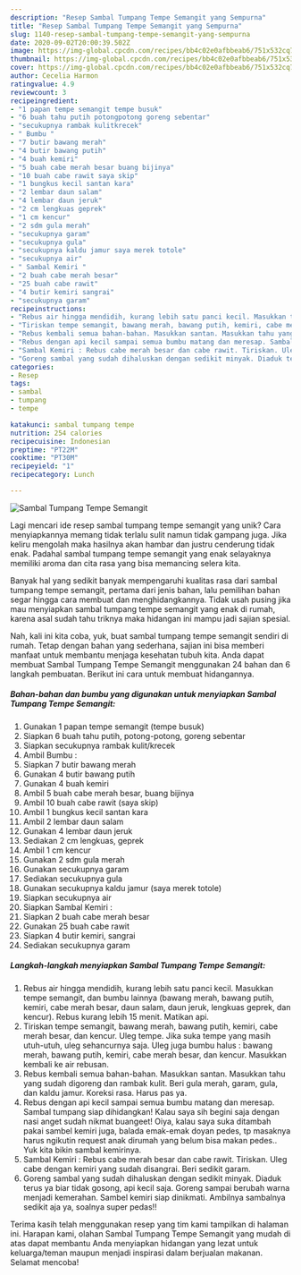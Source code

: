 ```yaml
---
description: "Resep Sambal Tumpang Tempe Semangit yang Sempurna"
title: "Resep Sambal Tumpang Tempe Semangit yang Sempurna"
slug: 1140-resep-sambal-tumpang-tempe-semangit-yang-sempurna
date: 2020-09-02T20:00:39.502Z
image: https://img-global.cpcdn.com/recipes/bb4c02e0afbbeab6/751x532cq70/sambal-tumpang-tempe-semangit-foto-resep-utama.jpg
thumbnail: https://img-global.cpcdn.com/recipes/bb4c02e0afbbeab6/751x532cq70/sambal-tumpang-tempe-semangit-foto-resep-utama.jpg
cover: https://img-global.cpcdn.com/recipes/bb4c02e0afbbeab6/751x532cq70/sambal-tumpang-tempe-semangit-foto-resep-utama.jpg
author: Cecelia Harmon
ratingvalue: 4.9
reviewcount: 3
recipeingredient:
- "1 papan tempe semangit tempe busuk"
- "6 buah tahu putih potongpotong goreng sebentar"
- "secukupnya rambak kulitkrecek"
- " Bumbu "
- "7 butir bawang merah"
- "4 butir bawang putih"
- "4 buah kemiri"
- "5 buah cabe merah besar buang bijinya"
- "10 buah cabe rawit saya skip"
- "1 bungkus kecil santan kara"
- "2 lembar daun salam"
- "4 lembar daun jeruk"
- "2 cm lengkuas geprek"
- "1 cm kencur"
- "2 sdm gula merah"
- "secukupnya garam"
- "secukupnya gula"
- "secukupnya kaldu jamur saya merek totole"
- "secukupnya air"
- " Sambal Kemiri "
- "2 buah cabe merah besar"
- "25 buah cabe rawit"
- "4 butir kemiri sangrai"
- "secukupnya garam"
recipeinstructions:
- "Rebus air hingga mendidih, kurang lebih satu panci kecil. Masukkan tempe semangit, dan bumbu lainnya (bawang merah, bawang putih, kemiri, cabe merah besar, daun salam, daun jeruk, lengkuas geprek, dan kencur). Rebus kurang lebih 15 menit. Matikan api."
- "Tiriskan tempe semangit, bawang merah, bawang putih, kemiri, cabe merah besar, dan kencur. Uleg tempe. Jika suka tempe yang masih utuh-utuh, uleg sehancurnya saja. Uleg juga bumbu halus : bawang merah, bawang putih, kemiri, cabe merah besar, dan kencur. Masukkan kembali ke air rebusan."
- "Rebus kembali semua bahan-bahan. Masukkan santan. Masukkan tahu yang sudah digoreng dan rambak kulit. Beri gula merah, garam, gula, dan kaldu jamur. Koreksi rasa. Harus pas ya."
- "Rebus dengan api kecil sampai semua bumbu matang dan meresap. Sambal tumpang siap dihidangkan! Kalau saya sih begini saja dengan nasi anget sudah nikmat buangeet! Oiya, kalau saya suka ditambah pakai sambel kemiri juga, balada emak-emak doyan pedes, tp masaknya harus ngikutin request anak dirumah yang belum bisa makan pedes.. Yuk kita bikin sambal kemirinya."
- "Sambal Kemiri : Rebus cabe merah besar dan cabe rawit. Tiriskan. Uleg cabe dengan kemiri yang sudah disangrai. Beri sedikit garam."
- "Goreng sambal yang sudah dihaluskan dengan sedikit minyak. Diaduk terus ya biar tidak gosong, api kecil saja. Goreng sampai berubah warna menjadi kemerahan. Sambel kemiri siap dinikmati. Ambilnya sambalnya sedikit aja ya, soalnya super pedas!!"
categories:
- Resep
tags:
- sambal
- tumpang
- tempe

katakunci: sambal tumpang tempe 
nutrition: 254 calories
recipecuisine: Indonesian
preptime: "PT22M"
cooktime: "PT30M"
recipeyield: "1"
recipecategory: Lunch

---
```



![Sambal Tumpang Tempe Semangit](https://img-global.cpcdn.com/recipes/bb4c02e0afbbeab6/751x532cq70/sambal-tumpang-tempe-semangit-foto-resep-utama.jpg)

Lagi mencari ide resep sambal tumpang tempe semangit yang unik? Cara menyiapkannya memang tidak terlalu sulit namun tidak gampang juga. Jika keliru mengolah maka hasilnya akan hambar dan justru cenderung tidak enak. Padahal sambal tumpang tempe semangit yang enak selayaknya memiliki aroma dan cita rasa yang bisa memancing selera kita.



Banyak hal yang sedikit banyak mempengaruhi kualitas rasa dari sambal tumpang tempe semangit, pertama dari jenis bahan, lalu pemilihan bahan segar hingga cara membuat dan menghidangkannya. Tidak usah pusing jika mau menyiapkan sambal tumpang tempe semangit yang enak di rumah, karena asal sudah tahu triknya maka hidangan ini mampu jadi sajian spesial.


Nah, kali ini kita coba, yuk, buat sambal tumpang tempe semangit sendiri di rumah. Tetap dengan bahan yang sederhana, sajian ini bisa memberi manfaat untuk membantu menjaga kesehatan tubuh kita. Anda dapat membuat Sambal Tumpang Tempe Semangit menggunakan 24 bahan dan 6 langkah pembuatan. Berikut ini cara untuk membuat hidangannya.

<!--inarticleads1-->

##### Bahan-bahan dan bumbu yang digunakan untuk menyiapkan Sambal Tumpang Tempe Semangit:

1. Gunakan 1 papan tempe semangit (tempe busuk)
1. Siapkan 6 buah tahu putih, potong-potong, goreng sebentar
1. Siapkan secukupnya rambak kulit/krecek
1. Ambil  Bumbu :
1. Siapkan 7 butir bawang merah
1. Gunakan 4 butir bawang putih
1. Gunakan 4 buah kemiri
1. Ambil 5 buah cabe merah besar, buang bijinya
1. Ambil 10 buah cabe rawit (saya skip)
1. Ambil 1 bungkus kecil santan kara
1. Ambil 2 lembar daun salam
1. Gunakan 4 lembar daun jeruk
1. Sediakan 2 cm lengkuas, geprek
1. Ambil 1 cm kencur
1. Gunakan 2 sdm gula merah
1. Gunakan secukupnya garam
1. Sediakan secukupnya gula
1. Gunakan secukupnya kaldu jamur (saya merek totole)
1. Siapkan secukupnya air
1. Siapkan  Sambal Kemiri :
1. Siapkan 2 buah cabe merah besar
1. Gunakan 25 buah cabe rawit
1. Siapkan 4 butir kemiri, sangrai
1. Sediakan secukupnya garam




<!--inarticleads2-->

##### Langkah-langkah menyiapkan Sambal Tumpang Tempe Semangit:

1. Rebus air hingga mendidih, kurang lebih satu panci kecil. Masukkan tempe semangit, dan bumbu lainnya (bawang merah, bawang putih, kemiri, cabe merah besar, daun salam, daun jeruk, lengkuas geprek, dan kencur). Rebus kurang lebih 15 menit. Matikan api.
1. Tiriskan tempe semangit, bawang merah, bawang putih, kemiri, cabe merah besar, dan kencur. Uleg tempe. Jika suka tempe yang masih utuh-utuh, uleg sehancurnya saja. Uleg juga bumbu halus : bawang merah, bawang putih, kemiri, cabe merah besar, dan kencur. Masukkan kembali ke air rebusan.
1. Rebus kembali semua bahan-bahan. Masukkan santan. Masukkan tahu yang sudah digoreng dan rambak kulit. Beri gula merah, garam, gula, dan kaldu jamur. Koreksi rasa. Harus pas ya.
1. Rebus dengan api kecil sampai semua bumbu matang dan meresap. Sambal tumpang siap dihidangkan! Kalau saya sih begini saja dengan nasi anget sudah nikmat buangeet! Oiya, kalau saya suka ditambah pakai sambel kemiri juga, balada emak-emak doyan pedes, tp masaknya harus ngikutin request anak dirumah yang belum bisa makan pedes.. Yuk kita bikin sambal kemirinya.
1. Sambal Kemiri : Rebus cabe merah besar dan cabe rawit. Tiriskan. Uleg cabe dengan kemiri yang sudah disangrai. Beri sedikit garam.
1. Goreng sambal yang sudah dihaluskan dengan sedikit minyak. Diaduk terus ya biar tidak gosong, api kecil saja. Goreng sampai berubah warna menjadi kemerahan. Sambel kemiri siap dinikmati. Ambilnya sambalnya sedikit aja ya, soalnya super pedas!!




Terima kasih telah menggunakan resep yang tim kami tampilkan di halaman ini. Harapan kami, olahan Sambal Tumpang Tempe Semangit yang mudah di atas dapat membantu Anda menyiapkan hidangan yang lezat untuk keluarga/teman maupun menjadi inspirasi dalam berjualan makanan. Selamat mencoba!
